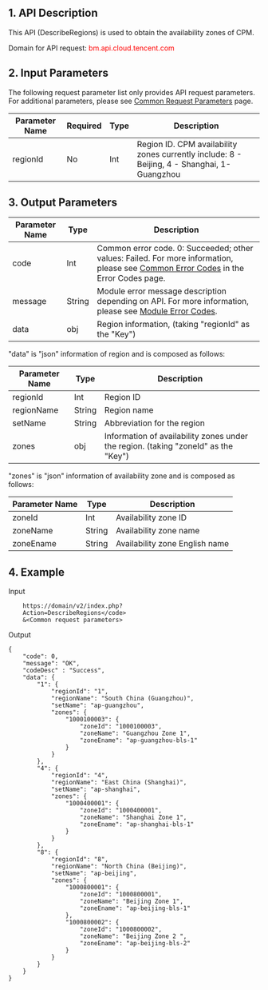 ## 1. API Description
 
This API (DescribeRegions) is used to obtain the availability zones of CPM.

Domain for API request: <font style="color:red">bm.api.cloud.tencent.com</font>


## 2. Input Parameters

The following request parameter list only provides API request parameters. For additional parameters, please see [Common Request Parameters](/doc/api/456/6718) page.

| Parameter Name | Required | Type | Description |
|---------|---------|---------|---------|
| regionId | No | Int | Region ID. CPM availability zones currently include: 8 - Beijing, 4 - Shanghai, 1-Guangzhou |



## 3. Output Parameters

| Parameter Name | Type | Description |
|---------|---------|---------|
| code | Int | Common error code. 0: Succeeded; other values: Failed. For more information, please see [Common Error Codes](/doc/api/456/6725) in the Error Codes page. |
| message | String | Module error message description depending on API. For more information, please see [Module Error Codes](/doc/api/456/6725). |
| data | obj | Region information, (taking "regionId" as the "Key") |

"data" is "json" information of region and is composed as follows:

| Parameter Name | Type | Description |
|---------|---------|---------|
| regionId | Int | Region ID |
| regionName | String | Region name |
| setName | String | Abbreviation for the region |
| zones | obj | Information of availability zones under the region. (taking "zoneId" as the "Key") |

"zones" is "json" information of availability zone and is composed as follows:

| Parameter Name | Type | Description |
|---------|---------|---------|
| zoneId| Int| Availability zone ID |
| zoneName | String | Availability zone name |
| zoneEname | String | Availability zone English name |


## 4. Example
 
Input

```
	https://domain/v2/index.php?
	Action=DescribeRegions</code>
	&<Common request parameters>
```
Output

```
{
    "code": 0,
    "message": "OK",
    "codeDesc" : "Success",
    "data": {
        "1": {
            "regionId": "1",
            "regionName": "South China (Guangzhou)",
            "setName": "ap-guangzhou",
            "zones": {
                "1000100003": {
                    "zoneId": "1000100003",
                    "zoneName": "Guangzhou Zone 1",
                    "zoneEname": "ap-guangzhou-bls-1"
                }
            }
        },
        "4": {
            "regionId": "4",
            "regionName": "East China (Shanghai)",
            "setName": "ap-shanghai",
            "zones": {
                "1000400001": {
                    "zoneId": "1000400001",
                    "zoneName": "Shanghai Zone 1",
                    "zoneEname": "ap-shanghai-bls-1"
                }
            }
        },
        "8": {
            "regionId": "8",
            "regionName": "North China (Beijing)",
            "setName": "ap-beijing",
            "zones": {
                "1000800001": {
                    "zoneId": "1000800001",
                    "zoneName": "Beijing Zone 1",
                    "zoneEname": "ap-beijing-bls-1"
                },
                "1000800002": {
                    "zoneId": "1000800002",
                    "zoneName": "Beijing Zone 2 ",
                    "zoneEname": "ap-beijing-bls-2"
                }
            }
        }
    }
}

```
